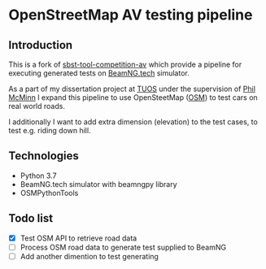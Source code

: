 # OpenStreetMap AV testing pipeline

## Introduction

This is a fork of [sbst-tool-competition-av](https://github.com/se2p/tool-competition-av) which provide a pipeline for executing generated tests on [BeamNG.tech](https://beamng.tech/) simulator.

As a part of my dissertation project at [TUOS](https://www.sheffield.ac.uk/) under the supervision of [Phil McMinn](https://mcminn.io/) I expand this pipeline to use OpenSteetMap ([OSM](https://www.openstreetmap.org/)) to test cars on real world roads.

I additionally I want to add extra dimension (elevation) to the test cases, to test e.g. riding down hill.

## Technologies
- Python 3.7
- BeamNG.tech simulator with beamngpy library
- OSMPythonTools 

## Todo list

- [X] Test OSM API to retrieve road data
- [ ] Process OSM road data to generate test supplied to BeamNG
- [ ] Add another dimention to test generating